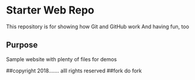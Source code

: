 # Starter Web Repo

This repository is for showing how Git and GitHub work
And having fun, too

## Purpose

Sample website with plenty of files for demos

##copyright
2018....... alll rights reserved
##fork
do fork